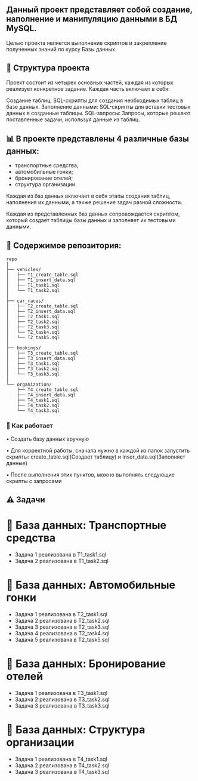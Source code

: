 ## Данный проект представляет собой создание, наполнение и манипуляцию данными в БД MySQL.

Целью проекта является выполнение скриптов и закрепление полученных знаний по курсу Базы данных.

## 📁 Структура проекта
Проект состоит из четырех основных частей, каждая из которых реализует конкретное задание. Каждая часть включает в себя:

Создание таблиц: SQL-скрипты для создания необходимых таблиц в базе данных.
Заполнение данными: SQL-скрипты для вставки тестовых данных в созданные таблицы.
SQL-запросы: Запросы, которые решают поставленные задачи, используя данные из таблиц.

## 📊 В проекте представлены 4 различные базы данных:
- транспортные средства;
- автомобильные гонки;
- бронирование отелей;
- структура организации.

Каждая из баз данных включает в себя этапы создания таблиц, наполнения их данными, а также решение задач разной сложности.

Каждая из представленных баз данных сопровождается скриптом, который создает таблицы базы данных и заполняет их тестовыми данными.

## 📂 Содержимое репозитория:

```
repo
│
├── vehicles/
│   ├── T1_create_table.sql
│   ├── T1_insert_data.sql
│   ├── T1_task1.sql
│   └── T1_task2.sql
│
├── car_races/
│   ├── T2_create_table.sql
│   ├── T2_insert_data.sql
│   ├── T2_task1.sql
│   ├── T2_task2.sql
│   ├── T2_task3.sql
│   └── T2_task4.sql
│   └── T2_task5.sql
│
├── bookings/
│   ├── T3_create_table.sql
│   ├── T3_insert_data.sql
│   ├── T3_task1.sql
│   ├── T3_task2.sql
│   └── T3_task3.sql
│
└── organization/
    ├── T4_create_table.sql
    ├── T4_insert_data.sql
    ├── T4_task1.sql
    ├── T4_task2.sql
    └── T4_task3.sql
```


### 🚀 Как работает
• Создать базу данных вручную 

• Для корректной работы, сначала нужно в каждой из папок запустить скрипты: create_table.sql(Создает таблицу) и inser_data.sql(Заполняет данные)

• После выполнения этих пунктов, можно выполнять следующие скрипты с запросами

## ⚠️ Задачи

# 📝 База данных: Транспортные средства
- Задача 1 реализована в T1_task1.sql
- Задача 2 реализована в T1_task2.sql

# 📝 База данных: Автомобильные гонки
- Задача 1 реализована в T2_task1.sql
- Задача 2 реализована в T2_task2.sql
- Задача 3 реализована в T2_task3.sql
- Задача 4 реализована в T2_task4.sql
- Задача 5 реализована в T2_task5.sql

# 📝 База данных: Бронирование отелей
- Задача 1 реализована в T3_task1.sql
- Задача 2 реализована в T3_task2.sql
- Задача 3 реализована в T3_task3.sql

# 📝 База данных: Структура организации
- Задача 1 реализована в T4_task1.sql
- Задача 2 реализована в T4_task2.sql
- Задача 3 реализована в T4_task3.sql

  
 

